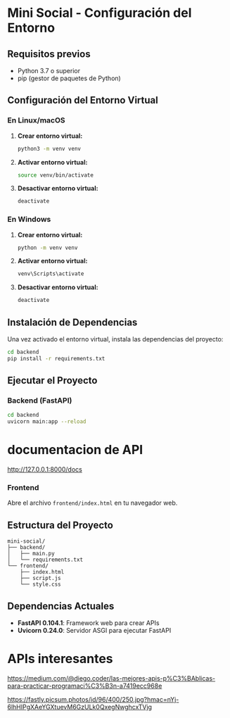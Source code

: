 # Mini Social - Configuración del Entorno

## Requisitos previos
- Python 3.7 o superior
- pip (gestor de paquetes de Python)

## Configuración del Entorno Virtual

### En Linux/macOS

1. **Crear entorno virtual:**
   ```bash
   python3 -m venv venv
   ```

2. **Activar entorno virtual:**
   ```bash
   source venv/bin/activate
   ```

3. **Desactivar entorno virtual:**
   ```bash
   deactivate
   ```

### En Windows

1. **Crear entorno virtual:**
   ```cmd
   python -m venv venv
   ```

2. **Activar entorno virtual:**
   ```cmd
   venv\Scripts\activate
   ```

3. **Desactivar entorno virtual:**
   ```cmd
   deactivate
   ```

## Instalación de Dependencias

Una vez activado el entorno virtual, instala las dependencias del proyecto:

```bash
cd backend
pip install -r requirements.txt
```

## Ejecutar el Proyecto

### Backend (FastAPI)
```bash
cd backend
uvicorn main:app --reload
```

# documentacion de API
http://127.0.0.1:8000/docs

### Frontend
Abre el archivo `frontend/index.html` en tu navegador web.

## Estructura del Proyecto

```
mini-social/
├── backend/
│   ├── main.py
│   └── requirements.txt
└── frontend/
    ├── index.html
    ├── script.js
    └── style.css
```

## Dependencias Actuales

- **FastAPI 0.104.1**: Framework web para crear APIs
- **Uvicorn 0.24.0**: Servidor ASGI para ejecutar FastAPI



# APIs interesantes

https://medium.com/@diego.coder/las-mejores-apis-p%C3%BAblicas-para-practicar-programaci%C3%B3n-a7419ecc968e


https://fastly.picsum.photos/id/96/400/250.jpg?hmac=nYj-6lhHIPgXAeYGXtuevM6GzULk0QxegNwghcxTVjg


